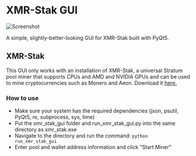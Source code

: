 # XMR-Stak GUI
![Screenshot](https://i.imgur.com/CiZdc8C.png)

A simple, slightly-better-looking GUI for XMR-Stak built with PyQt5.
## XMR-Stak
This GUI only works with an installation of XMR-Stak, a universal Stratum pool miner that supports CPUs and AMD and NVIDIA GPUs and can be used to mine cryptocurrencies such as Monero and Aeon. Download it [here.](https://github.com/fireice-uk/xmr-stak)

### How to use
* Make sure your system has the required dependencies (json, psutil, PyQt5, re, subprocess, sys, time)
* Put the xmr_stak_gui folder and run_xmr_stak_gui.py into the same directory as xmr_stak.exe
* Navigate to the directory and run the command: `python run_xmr_stak_gui`
* Enter pool and wallet address information and click "Start Miner"
